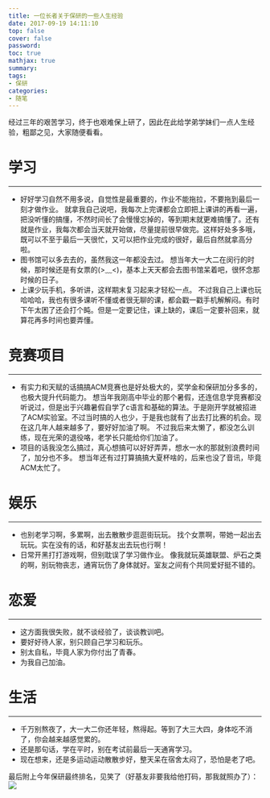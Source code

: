 ```yaml
---
title: 一位长者关于保研的一些人生经验
date: 2017-09-19 14:11:10
top: false
cover: false
password:
toc: true
mathjax: true
summary:
tags:
- 保研
categories:
- 随笔
---
```

经过三年的艰苦学习，终于也艰难保上研了，因此在此给学弟学妹们一点人生经验，粗鄙之见，大家随便看看。

# 学习
---
* 好好学习自然不用多说，自觉性是最重要的，作业不能拖拉，不要拖到最后一刻才做作业。
就拿我自己说吧，我每次上完课都会立即把上课讲的再看一遍，把没听懂的搞懂，不然时间长了会慢慢忘掉的，等到期末就更难搞懂了。还有就是作业，我每次都会当天就开始做，尽量提前很早做完。这样好处多多哦，既可以不至于最后一天很忙，又可以把作业完成的很好，最后自然就拿高分啦。
* 图书馆可以多去去的，虽然我这一年都没去过。
想当年大一大二在闵行的时候，那时候还是有女票的(>﹏<)，基本上天天都会去图书馆呆着吧，很怀念那时候的日子。
* 上课少玩手机，多听讲，这样期末复习起来才轻松一点。
不过我自己上课也玩哈哈哈，我也有很多课听不懂或者很无聊的课，都会戳一戳手机解解闷。有时下午太困了还会打个盹。但是一定要记住，课上缺的，课后一定要补回来，就算花再多时间也要弄懂。

# 竞赛项目
---
* 有实力和天赋的话搞搞ACM竞赛也是好处极大的，奖学金和保研加分多多的，也极大提升代码能力。
想当年我刚高中毕业的那个暑假，还连信息学竞赛都没听说过，但是出于兴趣暑假自学了c语言和基础的算法。于是刚开学就被招进了ACM实验室。不过当时搞的人也少，于是我也就有了出去打比赛的机会。现在这几年人越来越多了，要好好加油了啊。
不过我后来太懒了，都没怎么训练，现在光荣的退役咯，老学长只能给你们加油了。
* 项目的话我没怎么搞过，真心想搞可以好好弄弄，想水一水的那就别浪费时间了，加分也不多。
想当年还有过打算搞搞大夏杯啥的，后来也没了音讯，毕竟ACM太忙了。

# 娱乐
---
* 也别老学习啊，多累啊，出去散散步逛逛街玩玩。
找个女票啊，带她一起出去玩玩。实在没有的话，和好基友出去玩也行啊！
* 日常开黑打打游戏啊，但别耽误了学习做作业。
像我就玩英雄联盟、炉石之类的啊，别玩物丧志，通宵玩伤了身体就好。室友之间有个共同爱好挺不错的。

# 恋爱
---
* 这方面我很失败，就不谈经验了，谈谈教训吧。
* 要好好待人家，别只顾自己学习和玩乐。
* 别太自私，毕竟人家为你付出了青春。
* 为我自己加油。

# 生活
---
* 千万别熬夜了，大一大二你还年轻，熬得起。等到了大三大四，身体吃不消了，你会越来越感觉累的。
* 还是那句话，学在平时，别在考试前最后一天通宵学习。
* 现在想来，还是多运动运动散散步好，整天呆在宿舍太闷了，恐怕是老了吧。

最后附上今年保研最终排名，见笑了（好基友非要我给他打码，那我就照办了）：
![](top.jpg)